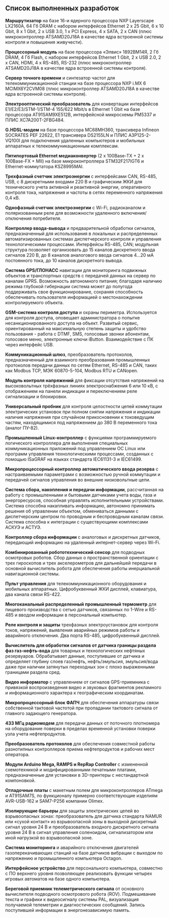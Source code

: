 ## Список выполненных разработок

**Маршрутизатор** на базе 16-и ядерного процессора NXP Layerscape LX2160A, 64 Гб DRAM с набором интерфейсов Ethernet 2 х 25 Gbit, 6 х 10 Gbit, 8 х 1 Gbit, 2 х USB 3.0, 1 x PCI Express, 4 x SATA, 2 x CAN (плюс микроконтроллер ATSAMD20J18A в качестве ядра встроенной системы контроля и повышения живучести).

**Процессорный модуль** на базе процессора «Элвис» 1892ВМ14Я, 2 Гб DRAM, 4 Гб Flash, с набором интерфейсов Ethernet 1 Gbit, 2 х USB 2.0, 2 x CAN, HDMI, 4 x RS-485, RS-232 (плюс микроконтроллер ATSAMD20J18A в качестве ядра встроенной системы контроля).

**Сервер точного времени** и синтезатор частот для телекоммуникационной станции на базе процессора NXP i.MX 6 MCIMX6Y2CVM08 (плюс микроконтроллер ATSAMD20J18A в качестве ядра встроенной системы контроля).

**Электрооптический преобразователь** для конвертации интерфейсов E1/E2/E3/STM-1/STM-4 155/622 Mbit/s в Ethernet 1 Gbit на базе процессора AT91SAM9XE512B, интерфейсной микросхемы PM5337 и ПЛИС XC7A200T-2FBG484.

**G.HDSL-модем** на базе процессора MC68MH360, трансивера Infineon SOCRATES PEF 22622, E1 трансивера DS2155LN и ПЛИС A3P125-2-VQ100I для подключения удаленных компьютеров и мобильных аппаратных к телекоммуникационным комплексам.

**Пятипортовый Ethernet медиаконвертер** (2 x 100Base-TX + 2 x 100Base-FX + MII) на базе микроконтроллера STM32F217IGT6 и Ethernet-коммутатора KSZ8995MAI.

**Трехфазный счетчик электроэнергии** с интерфейсами CAN, RS-485, USB, с 8 дискретными входами 220 В и графическим ЖКИ для технического учета активной и реактивной энергии, оперативного контроля тока, напряжения и частоты в сетях переменного напряжения 0,4 кВ.

**Однофазный счетчик электроэнергии** с Wi-Fi, радиоканалом и поляризованным реле для возможности удаленного включения/отключения потребителя.

**Контроллер ввода-вывода** и предварительной обработки сигналов, предназначенный для использования в локальных и распределенных автоматизированных системах диспетчерского контроля и управления технологическими процессами. Интерфейсы RS-485, CAN; модульная структура позволяет организовать до 15 каналов дискретного ввода сигналов 220 В, до 8 каналов аналогового ввода сигналов 4...20 мА постоянного тока, до 10 каналов дискретного вывода.

**Система GPS/ГЛОНАСС** навигации для мониторинга подвижных объектов и транспортных средств с передачей данных на сервер по каналам GPRS. Возможность автономного питания; благодаря наличию режима глубокой гибернации система может до полугода поддерживать свое функционирование, сохраняя способность обеспечивать пользователя информацией о местонахождении контролируемого объекта.

**GSM-система контроля доступа** и охраны периметра. Используется для контроля доступа, оповещает администратора о попытке несанкционированного доступа на объект. Развитый сервис, ориентированный на максимальную степень защиты и удобство пользования - работа с DTMF, SMS, голосовые звонки абонентам, голосовое меню, электронные ключи iButton. Взаимодействие с ПК через интерфейс USB.

**Коммуникационный шлюз**, преобразователь протоколов, предназначенный для взаимного преобразования промышленных протоколов передачи данных по сетям Ethernet, RS-485 и CAN, таких как Modbus TCP, МЭК 60870-5-104, Modbus RTU и CANopen.

**Модуль контроля напряжений** для фиксации отсутствия напряжений на высоковольтных трёхфазных линиях электроснабжения 6 или 10 кВ, с отображением на панели индикации и переключением реле сигнализации и блокировки.

**Универсальный пробник** для контроля целостности цепей коммутации электрических установок при полном снятии напряжения и индикации наличия напряжения при случайном прикосновении к токоведущим частям, находящимися под напряжением до 380 В переменного тока (аналог ПУ-82).

**Промышленный Linux-контроллер** с функциями программируемого логического контроллера для выполнения специальных коммуникационных приложений под управлением ОС Linux или программ управления технологическими процессами, созданных с помощью ISaGRAF на языках стандарта IEC61131-3 и IEC61499.

**Микропроцессорный контроллер автоматического ввода резерва** с настраиваемыми параметрами с возможностью ручной коммутации и передачей сигналов управления во внешние низковольтные цепи.

**Система сбора, накопления и передачи информации**, рассчитанная на работу с промышленными и бытовыми датчиками учета воды, газа и энергоресурсов, способная управлять исполнительными устройствами. Система способна накапливать информацию, автономно принимать решения об управлении объектом, обмениваться данными с диспетчерским центром по проводным и беспроводным каналам связи. Система способна к интеграции с существующими комплексами АСКУЭ и АСТУЭ.

**Контроллер сбора информации** с аналоговых и дискретных датчиков, передающий информацию на удаленный интернет-сервер через Wi-Fi.

**Комбинированный робототехнический сенсор** для подводных осмотровых роботов. Сбор данных о пространственной ориентации с трех гироскопов и трех акселерометров для дальнейшей передачи в основной вычислитель робота для обеспечения работы инерциальной навигационной системы.

**Пульт управления** для телекоммуникационного оборудования и мобильных аппаратных. Цифробуквенный ЖКИ дисплей, клавиатура, два канала связи RS-422.

**Многоканальный распределенный промышленный термометр** для пищевого производства с сетью датчиков, связанных по 1-Wire и RS-485 и вводом информации в персональный компьютер.

**Реле контроля и защиты** трехфазных электроустановок для контроля токов, напряжений, выявления аварийных режимов работы и аварийного отключения. Два порта RS-485, цифробуквенный дисплей.

**Вычислитель для обработки сигналов от датчика границы раздела фаз газ-нефть-вода** для товарных и технологических нефтяных резервуаров. Обрабатывает данные, поступившие от датчика и определяет глубину слоев газ/нефть, нефть/эмульсия, эмульсия/вода даже при наличии затянутых переходных зон с плохо выраженными границами раздела сред.

**Видео информатор** с управлением от сигналов GPS-приемника с привязкой воспроизведения видео и звуковых фрагментов рекламного и информационного характера к географическим координатам.

**Микропроцессорный блок ФАПЧ** для обеспечения аппаратуры связи собственной тактовой частотой при пропадании тактового сигнала от главного задающего генератора.

**433 МГц радиомодем** для передачи данных от поточного плотномера на оборудование поверки в пределах временной установки поверки узла учета нефтепродуктов.

**Преобразователь протоколов** для обеспечения совместной работы разнотипных контроллеров приема нефтепродуктов и рабочих мест оператора.

**Модули Arduino Mega, RAMPS и RepRap Controller** с измененной схемотехникой и модифицированными печатными платами, предназначенные для установки в 3D-принтеры с нестандартной компоновкой.

**Отладочные платы** с макетным полем для микроконтроллеров ATmega и AT91SAM7S, по функционалу примерно соответствующие изделиям AVR-USB-162 и SAM7-P256 компании Olimex.

**Изолирующие барьеры** для защиты электрических цепей во взрывоопасных зонах: преобразователь для датчика стандарта NAMUR или «сухой контакт» из взрывоопасной зоны в выходной дискретный сигнал уровня 24 В и преобразователь входного дискретного сигнала уровня 24 В в сигнал управления соленоидом, сигнализатором или иной нагрузкой во взрывоопасной зоне.

**Система мониторинга** и аварийного отключения двигателей газоперекачивающих станций на базе датчиков вибрации с выходом по напряжению и промышленного компьютера Octagon.

**Интерфейсное устройство** для персонального компьютера, совместно с ПО верхнего уровня позволяющее реализовать функции четырех игровых автоматов на базе одного компьютера.

**Береговой приемник телеметрического сигнала** от основного вычислителя подводного осмотрового робота (ROV). Подмешивание текста и графики к видеосигналу системы PAL, визуализация получаемой телеметрии и диагностических сообщений. Запись поступившей информации в энергонезависимую память.
